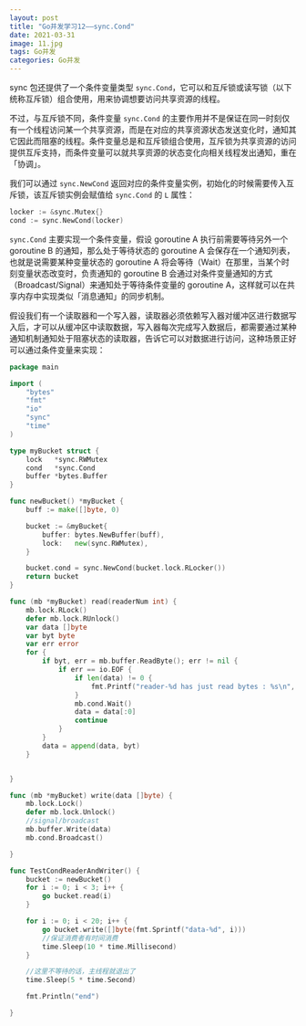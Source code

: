 ```yaml
---
layout: post
title: "Go并发学习12——sync.Cond"
date: 2021-03-31
image: 11.jpg
tags: Go并发
categories: Go并发
---
```




sync 包还提供了一个条件变量类型 `sync.Cond`，它可以和互斥锁或读写锁（以下统称互斥锁）组合使用，用来协调想要访问共享资源的线程。

不过，与互斥锁不同，条件变量 `sync.Cond`  的主要作用并不是保证在同一时刻仅有一个线程访问某一个共享资源，而是在对应的共享资源状态发送变化时，通知其它因此而阻塞的线程。条件变量总是和互斥锁组合使用，互斥锁为共享资源的访问提供互斥支持，而条件变量可以就共享资源的状态变化向相关线程发出通知，重在「协调」。



我们可以通过 `sync.NewCond` 返回对应的条件变量实例，初始化的时候需要传入互斥锁，该互斥锁实例会赋值给 `sync.Cond` 的 `L` 属性：

```go
locker := &sync.Mutex{}
cond := sync.NewCond(locker)
```

`sync.Cond` 主要实现一个条件变量，假设 goroutine A 执行前需要等待另外一个 goroutine B 的通知，那么处于等待状态的  goroutine A 会保存在一个通知列表，也就是说需要某种变量状态的 goroutine A  将会等待（Wait）在那里，当某个时刻变量状态改变时，负责通知的 goroutine B  会通过对条件变量通知的方式（Broadcast/Signal）来通知处于等待条件变量的 goroutine  A，这样就可以在共享内存中实现类似「消息通知」的同步机制。

假设我们有一个读取器和一个写入器，读取器必须依赖写入器对缓冲区进行数据写入后，才可以从缓冲区中读取数据，写入器每次完成写入数据后，都需要通过某种通知机制通知处于阻塞状态的读取器，告诉它可以对数据进行访问，这种场景正好可以通过条件变量来实现：

```go
package main

import (
    "bytes"
    "fmt"
    "io"
    "sync"
    "time"
)

type myBucket struct {
    lock   *sync.RWMutex
    cond   *sync.Cond
    buffer *bytes.Buffer
}

func newBucket() *myBucket {
    buff := make([]byte, 0)

    bucket := &myBucket{
        buffer: bytes.NewBuffer(buff),
        lock:   new(sync.RWMutex),
    }

    bucket.cond = sync.NewCond(bucket.lock.RLocker())
    return bucket
}

func (mb *myBucket) read(readerNum int) {
    mb.lock.RLock()
    defer mb.lock.RUnlock()
    var data []byte
    var byt byte
    var err error
    for {
        if byt, err = mb.buffer.ReadByte(); err != nil {
            if err == io.EOF {
                if len(data) != 0 {
                    fmt.Printf("reader-%d has just read bytes : %s\n", readerNum, data)
                }
                mb.cond.Wait()
                data = data[:0]
                continue
            }
        }
        data = append(data, byt)
    }


}

func (mb *myBucket) write(data []byte) {
    mb.lock.Lock()
    defer mb.lock.Unlock()
    //signal/broadcast
    mb.buffer.Write(data)
    mb.cond.Broadcast()

}

func TestCondReaderAndWriter() {
    bucket := newBucket()
    for i := 0; i < 3; i++ {
        go bucket.read(i)
    }

    for i := 0; i < 20; i++ {
        go bucket.write([]byte(fmt.Sprintf("data-%d", i)))
        //保证消费者有时间消费
        time.Sleep(10 * time.Millisecond)
    }

    //这里不等待的话，主线程就退出了
    time.Sleep(5 * time.Second)

    fmt.Println("end")

}
```
